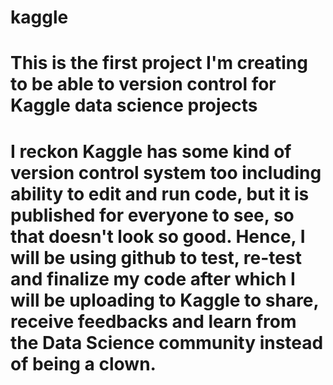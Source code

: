 # kaggle
# This is the first project I'm creating to be able to version control for Kaggle data science projects
# I reckon Kaggle has some kind of version control system too including ability to edit and run code, but it is published for everyone to see, so that doesn't look so good. Hence, I will be using github to test, re-test and finalize my code after which I will be uploading to Kaggle to share, receive feedbacks and learn from the Data Science community instead of being a clown.

